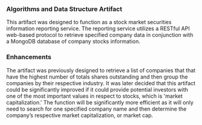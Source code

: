 ### Algorithms and Data Structure Artifact
This artifact was designed to function as a stock market securities information reporting service.  The reporting service utilizes a RESTful API web-based protocol to retrieve specified company data in conjunction with a MongoDB database of company stocks information.

### Enhancements
The artifact was previously designed to retrieve a list of companies that that have the highest number of totals shares outstanding and then group the companies by their respective industry. It was later decided that this artifact could be significantly improved if it could provide potential investors with one of the most important values in respect to stocks, which is 'market capitalization.' The function will be significantly more efficient as it will only need to search for one specified company name and then determine the company’s respective market capitalization, or market cap.

